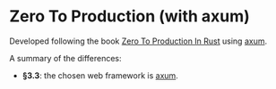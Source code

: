 # Zero To Production (with axum)

Developed following the book [Zero To Production In Rust](https://www.zero2prod.com/) using [axum](https://crates.io/crates/axum).


A summary of the differences:
  - **§3.3**: the chosen web framework is [axum](https://crates.io/crates/axum).

